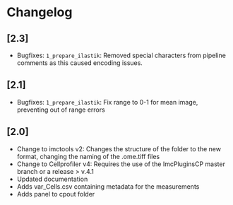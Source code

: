 # Changelog

## [2.3]

 - Bugfixes: `1_prepare_ilastik`: Removed special characters from pipeline comments as this caused encoding issues.

## [2.1]

 - Bugfixes: `1_prepare_ilastik`: Fix range to 0-1 for mean image, preventing out of range errors
 
## [2.0]

 - Change to imctools v2: Changes the structure of the folder to the new format, changing the naming of the .ome.tiff files
 - Change to Cellprofiler v4: Requires the use of the ImcPluginsCP master branch or a release > v.4.1
 - Updated documentation
 - Adds var_Cells.csv containing metadata for the measurements
 - Adds panel to cpout folder
 
 

